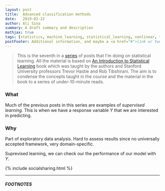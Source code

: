 ```yaml
---
layout: post
title:  Advanced classification methods
date:   2019-02-22
author: Ali Sina
summary: A draft summary and description
mathjax: true
tags: [statistics, machine_learning, statistical_learning, nonlinear, trees, decision_trees, random_forests, bagging, boosting]
postFooter: Additional information, and maybe a <a href="#">link or two</a>.
---
```


> This is the seventh in a [series](https://alisiina.github.io/2019/01/28/statistical-learning-series.html) of posts that I'm doing on statistical learning. All the material is based on [An Introduction to Statistical Learning](http://www-bcf.usc.edu/~gareth/ISL/) book which was taught by the authors and Stanford University professors Trevor Hastie and Rob Tibshirani. The aim is to condense the concepts taught in the course and the material in the book to a series of under-10-minute reads.

### What

Much of the previous posts in this series are examples of *supervised learning*. This is when we have a response variable $Y$ that we are interested in predicting.


### Why

Part of exploratory data analysis. Hard to assess results since no universally accepted framework, very domain-specific.

Suprevised learning, we can check our the performance of our model with $Y$.



{% include socialsharing.html %}


* * *
##### FOOTNOTES


[^1]: THe tuning paramters of boosting.
[^2]: A hyperplance is a
